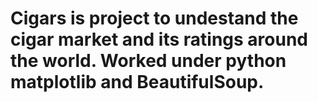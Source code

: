 # Cigars is project to undestand the cigar market and its ratings around the world. Worked under python matplotlib and BeautifulSoup.
